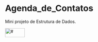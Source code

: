 # Agenda_de_Contatos
Mini projeto de Estrutura de Dados.


<img align="center" alt="#" height="30" width="65" border-radius="" src="https://img.shields.io/badge/C-00599C?style=for-the-badge&logo=c&logoColor=white">
